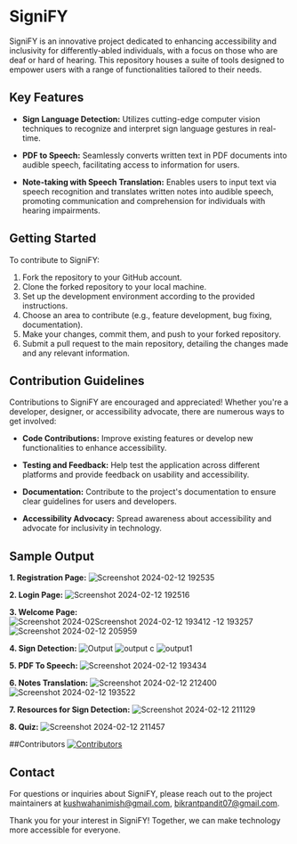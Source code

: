 # SigniFY

SigniFY is an innovative project dedicated to enhancing accessibility and inclusivity for differently-abled individuals, with a focus on those who are deaf or hard of hearing. This repository houses a suite of tools designed to empower users with a range of functionalities tailored to their needs.

## Key Features

- **Sign Language Detection:** Utilizes cutting-edge computer vision techniques to recognize and interpret sign language gestures in real-time.
  
- **PDF to Speech:** Seamlessly converts written text in PDF documents into audible speech, facilitating access to information for users.

- **Note-taking with Speech Translation:** Enables users to input text via speech recognition and translates written notes into audible speech, promoting communication and comprehension for individuals with hearing impairments.

## Getting Started

To contribute to SigniFY:

1. Fork the repository to your GitHub account.
2. Clone the forked repository to your local machine.
3. Set up the development environment according to the provided instructions.
4. Choose an area to contribute (e.g., feature development, bug fixing, documentation).
5. Make your changes, commit them, and push to your forked repository.
6. Submit a pull request to the main repository, detailing the changes made and any relevant information.

## Contribution Guidelines

Contributions to SigniFY are encouraged and appreciated! Whether you're a developer, designer, or accessibility advocate, there are numerous ways to get involved:

- **Code Contributions:** Improve existing features or develop new functionalities to enhance accessibility.
  
- **Testing and Feedback:** Help test the application across different platforms and provide feedback on usability and accessibility.
  
- **Documentation:** Contribute to the project's documentation to ensure clear guidelines for users and developers.
  
- **Accessibility Advocacy:** Spread awareness about accessibility and advocate for inclusivity in technology.

## Sample Output
**1. Registration Page:**
![Screenshot 2024-02-12 192535](https://github.com/NimishKushwaha/SigniFY/assets/128953212/71fd86d9-d831-4149-81d7-7ef3a9703a4b)

**2. Login Page:**
![Screenshot 2024-02-12 192516](https://github.com/NimishKushwaha/SigniFY/assets/128953212/8eddf02f-a27d-4e60-9db9-0d1a969b9db9)

**3. Welcome Page:**
  ![Screenshot 2024-02![Screenshot 2024-02-12 193412](https://github.com/NimishKushwaha/SigniFY/assets/128953212/07ea05e8-1610-4212-8b8d-cfa59533d2c2)
-12 193257](https://github.com/NimishKushwaha/SigniFY/assets/128953212/c8fef2ae-11f6-4ff2-a2b5-8961e62ea3f3)
![Screenshot 2024-02-12 205959](https://github.com/NimishKushwaha/SigniFY/assets/128953212/bbc4dc14-6996-4ced-8ced-d6b801110502)

**4. Sign Detection:**
![Output](https://github.com/NimishKushwaha/SigniFY/assets/128953212/871be0f2-4ff0-49ea-85e9-fd2bb0ccc374)
![output c](https://github.com/NimishKushwaha/SigniFY/assets/128953212/d0e11660-74c6-45ca-b4d5-3bb417d29ae0)
![output1](https://github.com/NimishKushwaha/SigniFY/assets/128953212/df58af7e-43f1-4214-b2e4-90b567287635)

**5. PDF To Speech:**
![Screenshot 2024-02-12 193434](https://github.com/NimishKushwaha/SigniFY/assets/128953212/7c3dfa0d-5172-455b-9428-6987b987766d)

**6. Notes Translation:**
![Screenshot 2024-02-12 212400](https://github.com/NimishKushwaha/SigniFY/assets/128953212/a33bff9a-5807-42cf-9cda-5c1b393203b5)
![Screenshot 2024-02-12 193522](https://github.com/NimishKushwaha/SigniFY/assets/128953212/588c0286-70ce-41d2-a4f3-a31b5df22715)

**7. Resources for Sign Detection:**
![Screenshot 2024-02-12 211129](https://github.com/NimishKushwaha/SigniFY/assets/128953212/438069d3-cf93-4e43-8275-a3cd7166383d)

**8. Quiz:**
![Screenshot 2024-02-12 211457](https://github.com/NimishKushwaha/SigniFY/assets/128953212/b65a5d35-cbf1-4401-8750-238fc2633ebf)


##Contributors
[![Contributors](https://img.shields.io/github/contributors/NimishKushwaha/SigniFY.svg)](https://github.com/NimishKushwaha/SigniFY/graphs/contributors)


## Contact

For questions or inquiries about SigniFY, please reach out to the project maintainers at [kushwahanimish@gmail.com](mailto:kushwahanimish@gmail.com), [bikrantpandit07@gmail.com](mailto:bikrantpandit07@gmail.com).

Thank you for your interest in SigniFY! Together, we can make technology more accessible for everyone.
